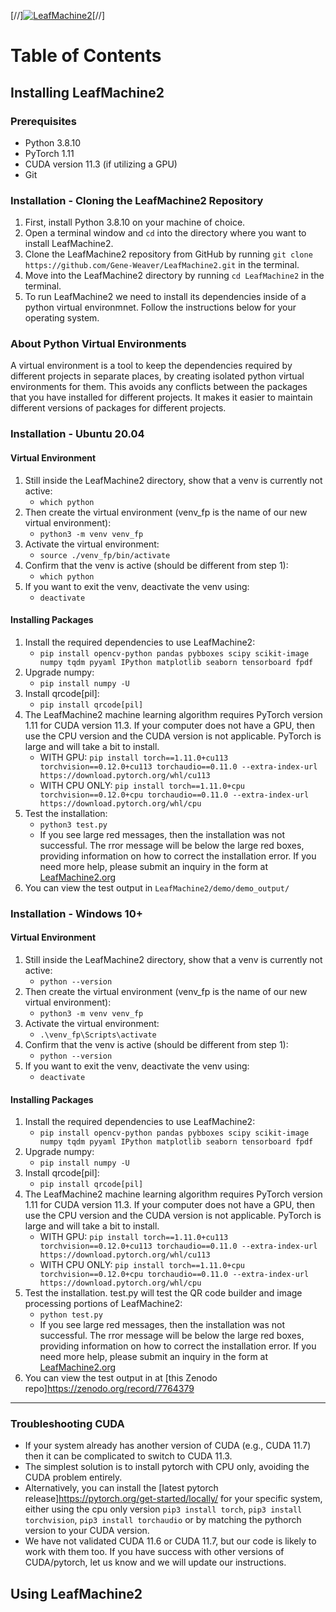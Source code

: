 [//][![LeafMachine2](https://LeafMachine2.org/img/LeafMachine2_Desktop_narrow.jpg "Field Prism")](https://LeafMachine2.org/)[//]

Table of Contents
=================


## Installing LeafMachine2

### Prerequisites
- Python 3.8.10
- PyTorch 1.11 
- CUDA version 11.3 (if utilizing a GPU)
- Git

### Installation - Cloning the LeafMachine2 Repository
1. First, install Python 3.8.10 on your machine of choice.
2. Open a terminal window and `cd` into the directory where you want to install LeafMachine2.
3. Clone the LeafMachine2 repository from GitHub by running `git clone https://github.com/Gene-Weaver/LeafMachine2.git` in the terminal.
4. Move into the LeafMachine2 directory by running `cd LeafMachine2` in the terminal.
5. To run LeafMachine2 we need to install its dependencies inside of a python virtual environmnet. Follow the instructions below for your operating system. 

### About Python Virtual Environments
A virtual environment is a tool to keep the dependencies required by different projects in separate places, by creating isolated python virtual environments for them. This avoids any conflicts between the packages that you have installed for different projects. It makes it easier to maintain different versions of packages for different projects.

### Installation - Ubuntu 20.04

#### Virtual Environment

1. Still inside the LeafMachine2 directory, show that a venv is currently not active: 
    - `which python`
2. Then create the virtual environment (venv_fp is the name of our new virtual environment):  
    - `python3 -m venv venv_fp`
3. Activate the virtual environment:  
    - `source ./venv_fp/bin/activate`
4. Confirm that the venv is active (should be different from step 1):  
    - `which python`
5. If you want to exit the venv, deactivate the venv using:  
    - `deactivate`

#### Installing Packages

1. Install the required dependencies to use LeafMachine2: 
    - `pip install opencv-python pandas pybboxes scipy scikit-image numpy tqdm pyyaml IPython matplotlib seaborn tensorboard fpdf`
2. Upgrade numpy: 
    - `pip install numpy -U`
3. Install qrcode[pil]:  
    - `pip install qrcode[pil]`
4. The LeafMachine2 machine learning algorithm requires PyTorch version 1.11 for CUDA version 11.3. If your computer does not have a GPU, then use the CPU version and the CUDA version is not applicable. PyTorch is large and will take a bit to install.
    - WITH GPU: `pip install torch==1.11.0+cu113 torchvision==0.12.0+cu113 torchaudio==0.11.0 --extra-index-url https://download.pytorch.org/whl/cu113`
    - WITH CPU ONLY: `pip install torch==1.11.0+cpu torchvision==0.12.0+cpu torchaudio==0.11.0 --extra-index-url https://download.pytorch.org/whl/cpu`
5. Test the installation:  
    - `python3 test.py`
    - If you see large red messages, then the installation was not successful. The rror message will be below the large red boxes, providing information on how to correct the installation error. If you need more help, please submit an inquiry in the form at [LeafMachine2.org](https://LeafMachine2.org/)
6. You can view the test output in `LeafMachine2/demo/demo_output/`

### Installation - Windows 10+

#### Virtual Environment

1. Still inside the LeafMachine2 directory, show that a venv is currently not active: 
    - `python --version`
2. Then create the virtual environment (venv_fp is the name of our new virtual environment):  
    - `python3 -m venv venv_fp`
3. Activate the virtual environment:  
    - `.\venv_fp\Scripts\activate`
4. Confirm that the venv is active (should be different from step 1):  
    - `python --version`
5. If you want to exit the venv, deactivate the venv using:  
    - `deactivate`

#### Installing Packages

1. Install the required dependencies to use LeafMachine2:  
    - `pip install opencv-python pandas pybboxes scipy scikit-image numpy tqdm pyyaml IPython matplotlib seaborn tensorboard fpdf`
2. Upgrade numpy:  
    - `pip install numpy -U`
3. Install qrcode[pil]:  
    - `pip install qrcode[pil]`
4. The LeafMachine2 machine learning algorithm requires PyTorch version 1.11 for CUDA version 11.3. If your computer does not have a GPU, then use the CPU version and the CUDA version is not applicable. PyTorch is large and will take a bit to install.
    - WITH GPU: `pip install torch==1.11.0+cu113 torchvision==0.12.0+cu113 torchaudio==0.11.0 --extra-index-url https://download.pytorch.org/whl/cu113`
    - WITH CPU ONLY: `pip install torch==1.11.0+cpu torchvision==0.12.0+cpu torchaudio==0.11.0 --extra-index-url https://download.pytorch.org/whl/cpu`
5. Test the installation. test.py will test the QR code builder and image processing portions of LeafMachine2:  
    - `python test.py`
    - If you see large red messages, then the installation was not successful. The rror message will be below the large red boxes, providing information on how to correct the installation error. If you need more help, please submit an inquiry in the form at [LeafMachine2.org](https://LeafMachine2.org/)
6. You can view the test output in at [this Zenodo repo]https://zenodo.org/record/7764379

---

### Troubleshooting CUDA

- If your system already has another version of CUDA (e.g., CUDA 11.7) then it can be complicated to switch to CUDA 11.3. 
- The simplest solution is to install pytorch with CPU only, avoiding the CUDA problem entirely.
- Alternatively, you can install the [latest pytorch release]https://pytorch.org/get-started/locally/ for your specific system, either using the cpu only version `pip3 install torch`, `pip3 install torchvision`, `pip3 install torchaudio` or by matching the pythorch version to your CUDA version.
- We have not validated CUDA 11.6 or CUDA 11.7, but our code is likely to work with them too. If you have success with other versions of CUDA/pytorch, let us know and we will update our instructions. 

## Using LeafMachine2
